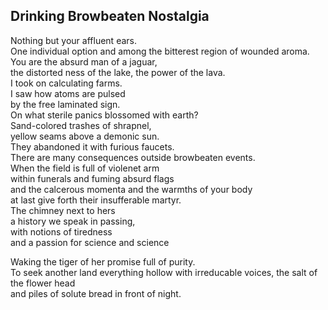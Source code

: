 Drinking Browbeaten Nostalgia
-----------------------------
Nothing but your affluent ears.  
One individual option and among the bitterest region of wounded aroma.  
You are the absurd man of a jaguar,  
the distorted ness of the lake, the power of the lava.  
I took on calculating farms.  
I saw how atoms are pulsed  
by the free laminated sign.  
On what sterile panics blossomed with earth?  
Sand-colored trashes of shrapnel,  
yellow seams above a demonic sun.  
They abandoned it with furious faucets.  
There are many consequences outside browbeaten events.  
When the field is full of violenet arm  
within funerals and fuming absurd flags  
and the calcerous momenta and the warmths of your body  
at last give forth their insufferable martyr.  
The chimney next to hers  
a history we speak in passing,  
with notions of tiredness  
and a passion for science and science  
  
Waking the tiger of her promise full of purity.  
To seek another land everything hollow with irreducable voices, the salt of the flower head  
and piles of solute bread in front of night.  
